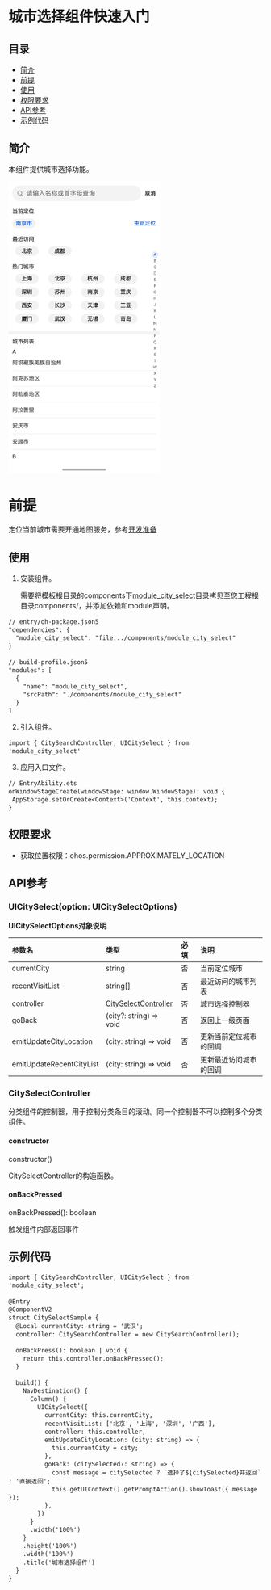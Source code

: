 # 城市选择组件快速入门

## 目录

- [简介](#简介)
- [前提](#前提)
- [使用](#使用)
- [权限要求](#权限要求)
- [API参考](#API参考)
- [示例代码](#示例代码)

## 简介

本组件提供城市选择功能。

<img src="screenshots/city.jpg" width="300">

# 前提

定位当前城市需要开通地图服务，参考[开发准备](https://developer.huawei.com/consumer/cn/doc/harmonyos-guides/map-config-agc)

## 使用

1. 安装组件。

   需要将模板根目录的components下[module_city_select](../module_city_select)目录拷贝至您工程根目录components/，并添加依赖和module声明。

```
// entry/oh-package.json5
"dependencies": {
  "module_city_select": "file:../components/module_city_select"
}

// build-profile.json5
"modules": [
  {
    "name": "module_city_select",
    "srcPath": "./components/module_city_select"
  }
]
```

2. 引入组件。

```
import { CitySearchController, UICitySelect } from 'module_city_select'
```

3. 应用入口文件。

```
// EntryAbility.ets
onWindowStageCreate(windowStage: window.WindowStage): void {
 AppStorage.setOrCreate<Context>('Context', this.context);
}
```

## 权限要求

* 获取位置权限：ohos.permission.APPROXIMATELY_LOCATION

## API参考

### UICitySelect(option: UICitySelectOptions)

**UICitySelectOptions对象说明**

| 参数名                      | 类型                                            | 必填 | 说明          |
|:-------------------------|:----------------------------------------------|:---|:------------|
| currentCity              | string                                        | 否  | 当前定位城市      |
| recentVisitList          | string[]                                      | 否  | 最近访问的城市列表   |
| controller               | [CitySelectController](#CitySelectController) | 否  | 城市选择控制器     |
| goBack                   | (city?: string) => void                       | 否  | 返回上一级页面     |
| emitUpdateCityLocation   | (city: string) => void                        | 否  | 更新当前定位城市的回调 |
| emitUpdateRecentCityList | (city: string) => void                        | 否  | 更新最近访问城市的回调 |

### CitySelectController

分类组件的控制器，用于控制分类条目的滚动。同一个控制器不可以控制多个分类组件。

#### constructor

constructor()

CitySelectController的构造函数。

#### onBackPressed

onBackPressed(): boolean

触发组件内部返回事件

## 示例代码

```
import { CitySearchController, UICitySelect } from 'module_city_select';

@Entry
@ComponentV2
struct CitySelectSample {
  @Local currentCity: string = '武汉';
  controller: CitySearchController = new CitySearchController();

  onBackPress(): boolean | void {
    return this.controller.onBackPressed();
  }

  build() {
    NavDestination() {
      Column() {
        UICitySelect({
          currentCity: this.currentCity,
          recentVisitList: ['北京', '上海', '深圳', '广西'],
          controller: this.controller,
          emitUpdateCityLocation: (city: string) => {
            this.currentCity = city;
          },
          goBack: (citySelected?: string) => {
            const message = citySelected ? `选择了${citySelected}并返回` : '直接返回';
            this.getUIContext().getPromptAction().showToast({ message });
          },
        })
      }
      .width('100%')
    }
    .height('100%')
    .width('100%')
    .title('城市选择组件')
  }
}
```
